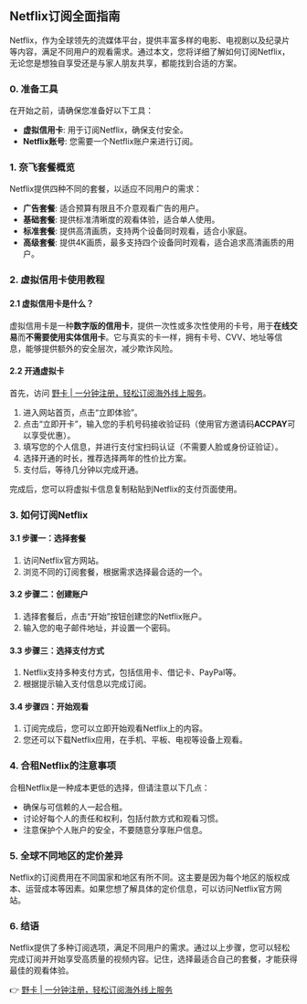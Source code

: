 ## Netflix订阅全面指南

Netflix，作为全球领先的流媒体平台，提供丰富多样的电影、电视剧以及纪录片等内容，满足不同用户的观看需求。通过本文，您将详细了解如何订阅Netflix，无论您是想独自享受还是与家人朋友共享，都能找到合适的方案。

### 0. 准备工具

在开始之前，请确保您准备好以下工具：

- **虚拟信用卡**: 用于订阅Netflix，确保支付安全。
- **Netflix账号**: 您需要一个Netflix账户来进行订阅。

### 1. 奈飞套餐概览

Netflix提供四种不同的套餐，以适应不同用户的需求：

- **广告套餐**: 适合预算有限且不介意观看广告的用户。
- **基础套餐**: 提供标准清晰度的观看体验，适合单人使用。
- **标准套餐**: 提供高清画质，支持两个设备同时观看，适合小家庭。
- **高级套餐**: 提供4K画质，最多支持四个设备同时观看，适合追求高清画质的用户。

### 2. 虚拟信用卡使用教程

#### 2.1 虚拟信用卡是什么？

虚拟信用卡是一种**数字版的信用卡**，提供一次性或多次性使用的卡号，用于**在线交易**而**不需要使用实体信用卡**。它与真实的卡一样，拥有卡号、CVV、地址等信息，能够提供额外的安全层次，减少欺诈风险。

#### 2.2 开通虚拟卡

首先，访问 [野卡 | 一分钟注册，轻松订阅海外线上服务](https://bit.ly/bewildcard)。

1. 进入网站首页，点击“立即体验”。
2. 点击“立即开卡”，输入您的手机号码接收验证码（使用官方邀请码**ACCPAY**可以享受优惠）。
3. 填写您的个人信息，并进行支付宝扫码认证（不需要人脸或身份证验证）。
4. 选择开通的时长，推荐选择两年的性价比方案。
5. 支付后，等待几分钟以完成开通。

完成后，您可以将虚拟卡信息复制粘贴到Netflix的支付页面使用。

### 3. 如何订阅Netflix

#### 3.1 步骤一：选择套餐

1. 访问Netflix官方网站。
2. 浏览不同的订阅套餐，根据需求选择最合适的一个。

#### 3.2 步骤二：创建账户

1. 选择套餐后，点击“开始”按钮创建您的Netflix账户。
2. 输入您的电子邮件地址，并设置一个密码。

#### 3.3 步骤三：选择支付方式

1. Netflix支持多种支付方式，包括信用卡、借记卡、PayPal等。
2. 根据提示输入支付信息以完成订阅。

#### 3.4 步骤四：开始观看

1. 订阅完成后，您可以立即开始观看Netflix上的内容。
2. 您还可以下载Netflix应用，在手机、平板、电视等设备上观看。

### 4. 合租Netflix的注意事项

合租Netflix是一种成本更低的选择，但请注意以下几点：

- 确保与可信赖的人一起合租。
- 讨论好每个人的责任和权利，包括付款方式和观看习惯。
- 注意保护个人账户的安全，不要随意分享账户信息。

### 5. 全球不同地区的定价差异

Netflix的订阅费用在不同国家和地区有所不同。这主要是因为每个地区的版权成本、运营成本等因素。如果您想了解具体的定价信息，可以访问Netflix官方网站。

### 6. 结语

Netflix提供了多种订阅选项，满足不同用户的需求。通过以上步骤，您可以轻松完成订阅并开始享受高质量的视频内容。记住，选择最适合自己的套餐，才能获得最佳的观看体验。

👉 [野卡 | 一分钟注册，轻松订阅海外线上服务](https://bit.ly/bewildcard)